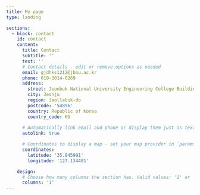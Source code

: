 ```yaml
---
title: My page
type: landing

sections:
  - block: contact
    id: contact
    content:
      title: Contact
      subtitle: ''
      text: ''
      # Contact details - edit or remove options as needed
      email: gjdhks1212@jbnu.ac.kr
      phone: 010-3014-0269
      address:
        street: Jeonbuk National University Engineering College Building 7 619
        city: Jeonju
        region: Jeollabuk-do
        postcode: '54896'
        country: Republic of Korea
        country_code: KO
        
      # Automatically link email and phone or display them just as text?
      autolink: true

      # Coordinates to display a map - set your map provider in `params.yaml`
      coordinates:
        latitude: '35.845991'
        longitude: '127.134481'

    design:
      # Choose how many columns the section has. Valid values: '1' or '2'.
      columns: '1'
---
```

